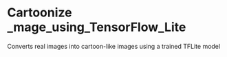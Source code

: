 # Cartoonize _mage_using_TensorFlow_Lite
 Converts real images into cartoon-like images using a trained TFLite model
